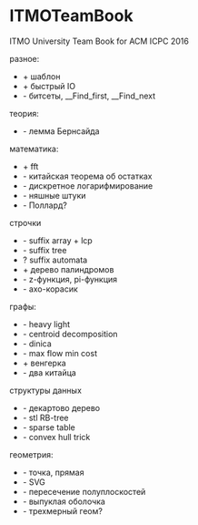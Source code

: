 # ITMOTeamBook
ITMO University Team Book for ACM ICPC 2016


разное:
 - \+ шаблон
 - \+ быстрый IO
 - \- битсеты, __Find_first, __Find_next

теория: 
 - \- лемма Бернсайда
 



математика: 
 - \+ fft
 - \- китайская теорема об остатках
 - \- дискретное логарифмирование
 - \- няшные штуки
 - \- Поллард?


       
строчки
 - \- suffix array + lcp
 - \- suffix tree
 - ? suffix automata
 - \+ дерево палиндромов
 - \- z-функция, pi-функция
 - \- ахо-корасик


графы:
 - \- heavy light
 - \- centroid decomposition
 - \- dinica
 - \- max flow min cost
 - \+ венгерка
 - \- два китайца
            
структуры данных
 - \- декартово дерево
 - \- stl RB-tree 
 - \- sparse table
 - \- convex hull trick


геометрия:
 - \- точка, прямая
 - \- SVG
 - \- пересечение полуплоскостей
 - \- выпуклая оболочка
 - \- трехмерный геом?

